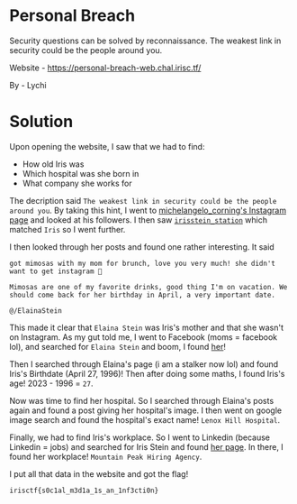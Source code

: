 Personal Breach
=

Security questions can be solved by reconnaissance. The weakest link in security could be the people around you.

Website - https://personal-breach-web.chal.irisc.tf/

By - Lychi

Solution
=

Upon opening the website, I saw that we had to find:
- How old Iris was
- Which hospital was she born in
- What company she works for

The decription said `The weakest link in security could be the people around you`. By taking this hint, I went to [michelangelo_corning's Instagram page](https://www.instagram.com/michelangelo_corning) and looked at his followers. I then saw [`irisstein_station`](https://www.instagram.com/irisstein_station/) which matched `Iris` so I went further.

I then looked through her posts and found one rather interesting. It said

```
got mimosas with my mom for brunch, love you very much! she didn't want to get instagram 🤣

Mimosas are one of my favorite drinks, good thing I'm on vacation. We should come back for her birthday in April, a very important date.

@/ElainaStein
```

This made it clear that `Elaina Stein` was Iris's mother and that she wasn't on Instagram. As my gut told me, I went to Facebook (moms = facebook lol), and searched for `Elaina Stein` and boom, I found [her](https://www.facebook.com/profile.php?id=61555040318052)!

Then I searched through Elaina's page (i am a stalker now lol) and found Iris's Birthdate (April 27, 1996)!
Then after doing some maths, I found Iris's age! 2023 - 1996 = `27`.

Now was time to find her hospital. So I searched through Elaina's posts again and found a post giving her hospital's image. I then went on google image search and found the hospital's exact name! `Lenox Hill Hospital`.

Finally, we had to find Iris's workplace. So I went to Linkedin (because Linkedin = jobs) and searched for Iris Stein and found [her page](https://www.linkedin.com/in/iris-stein-57894b2a7/). In there, I found her workplace! `Mountain Peak Hiring Agency`.

I put all that data in the website and got the flag!

`irisctf{s0c1al_m3d1a_1s_an_1nf3cti0n}`
